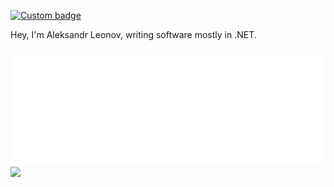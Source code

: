 [![Custom badge](https://img.shields.io/badge/-Sasha%20@pipipipy-blue?color=blue&label=telegram&logo=telegram&style=flat-square)](https://t.me/pipipipy)

Hey, I'm Aleksandr Leonov, writing software mostly in .NET.

<img alt="metrics" src="github-metrics.svg">

<a href="https://github.com/leonov-sasha">
  <img src="https://github-readme-stats.vercel.app/api?username=leonov-sasha&count_private=true&show_icons=true" />
</a>
